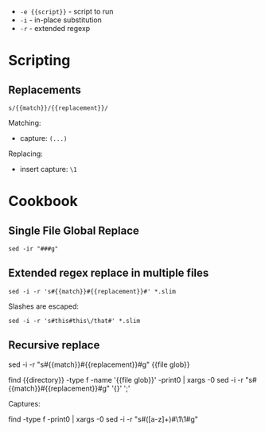 * `-e {{script}}` - script to run
* `-i` - in-place substitution
* `-r` - extended regexp

# Scripting

## Replacements

`s/{{match}}/{{replacement}}/`

Matching:

* capture: `(...)`

Replacing:

* insert capture: `\1`

# Cookbook

## Single File Global Replace

```
sed -ir "###g"
```

## Extended regex replace in multiple files

```
sed -i -r 's#{{match}}#{{replacement}}#' *.slim
```

Slashes are escaped:

```
sed -i -r 's#this#this\/that#' *.slim
```

## Recursive replace

sed -i -r "s#{{match}}#{{replacement}}#g" {{file glob}}

find {{directory}} -type f -name '{{file glob}}' -print0 | xargs -0 sed -i -r "s#{{match}}#{{replacement}}#g" '{}' ';'

Captures:

find -type f -print0 | xargs -0 sed -i -r "s#([a-z]+)#\\1\\1#g"
